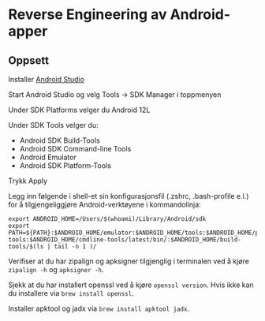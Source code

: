 # Reverse Engineering av Android-apper

## Oppsett

Installer [Android Studio](https://developer.android.com/studio/)

Start Android Studio og velg Tools -> SDK Manager i toppmenyen

Under SDK Platforms velger du Android 12L

Under SDK Tools velger du:

 - Android SDK Build-Tools
 - Android SDK Command-line Tools
 - Android Emulator
 - Android SDK Platform-Tools

Trykk Apply

Legg inn følgende i shell-et sin konfigurasjonsfil (.zshrc, .bash-profile e.l.) for å tilgjengeliggjøre Android-verktøyene i kommandolinja:

```
export ANDROID_HOME=/Users/$(whoami)/Library/Android/sdk
export PATH=${PATH}:$ANDROID_HOME/emulator:$ANDROID_HOME/tools:$ANDROID_HOME/platform-tools:$ANDROID_HOME/cmdline-tools/latest/bin/:$ANDROID_HOME/build-tools/$(ls | tail -n 1 )/

```

Verifiser at du har zipalign og apksigner tilgjenglig i terminalen ved å kjøre `zipalign -h` og `apksigner -h`.

Sjekk at du har installert openssl ved å kjøre `openssl version`. Hvis ikke kan du installere via `brew install openssl`.

Installer apktool og jadx via `brew install apktool jadx`.
